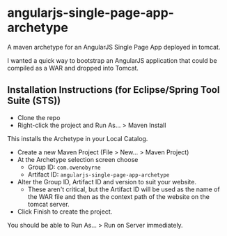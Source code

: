 angularjs-single-page-app-archetype
===================================

A maven archetype for an AngularJS Single Page App deployed in tomcat.

I wanted a quick way to bootstrap an AngularJS application that could be compiled as a WAR and dropped into Tomcat. 

Installation Instructions (for Eclipse/Spring Tool Suite (STS))
--------------------------------------------------------------

 - Clone the repo
 - Right-click the project and Run As... > Maven Install 

This installs the Archetype in your Local Catalog. 

 - Create a new Maven Project (File > New... > Maven Project)
 - At the Archetype selection screen choose 
   - Group ID: `com.owenobyrne`
   - Artifact ID: `angularjs-single-page-app-archetype`
 - Alter the Group ID, Artifact ID and version to suit your website. 
   - These aren't critical, but the Artifact ID will be used as the name of the WAR file and then as the context path of the website on the tomcat server.
 - Click Finish to create the project. 

You should be able to Run As... > Run on Server immediately.
